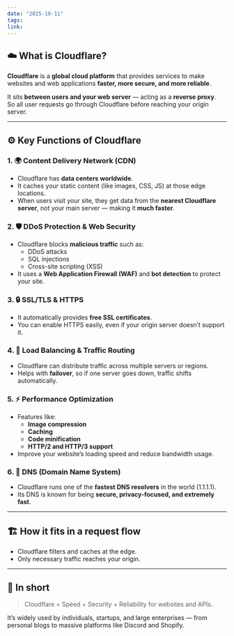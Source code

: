 ```yaml
---
date: "2025-10-11"
tags: 
link:
---
```


## ☁️ What is Cloudflare?

**Cloudflare** is a **global cloud platform** that provides services to make websites and web applications **faster, more secure, and more reliable**.  

It sits **between users and your web server** — acting as a **reverse proxy**.  
So all user requests go through Cloudflare before reaching your origin server.

---

## ⚙️ Key Functions of Cloudflare

### 1. 🌍 Content Delivery Network (CDN)
- Cloudflare has **data centers worldwide**.
- It caches your static content (like images, CSS, JS) at those edge locations.
- When users visit your site, they get data from the **nearest Cloudflare server**, not your main server — making it **much faster**.

### 2. 🛡️ DDoS Protection & Web Security
- Cloudflare blocks **malicious traffic** such as:
  - DDoS attacks  
  - SQL injections  
  - Cross-site scripting (XSS)  
- It uses a **Web Application Firewall (WAF)** and **bot detection** to protect your site.

### 3. 🔒 SSL/TLS & HTTPS
- It automatically provides **free SSL certificates**.
- You can enable HTTPS easily, even if your origin server doesn’t support it.

### 4. 🚦 Load Balancing & Traffic Routing
- Cloudflare can distribute traffic across multiple servers or regions.
- Helps with **failover**, so if one server goes down, traffic shifts automatically.

### 5. ⚡ Performance Optimization
- Features like:
  - **Image compression**
  - **Caching**
  - **Code minification**
  - **HTTP/2 and HTTP/3 support**
- Improve your website’s loading speed and reduce bandwidth usage.

### 6. 🧩 DNS (Domain Name System)
- Cloudflare runs one of the **fastest DNS resolvers** in the world (1.1.1.1).
- Its DNS is known for being **secure, privacy-focused, and extremely fast**.

---

## 🏗️ How it fits in a request flow

- Cloudflare filters and caches at the edge.
- Only necessary traffic reaches your origin.

---

## 🔁 In short
> Cloudflare = Speed + Security + Reliability for websites and APIs.

It’s widely used by individuals, startups, and large enterprises — from personal blogs to massive platforms like Discord and Shopify.